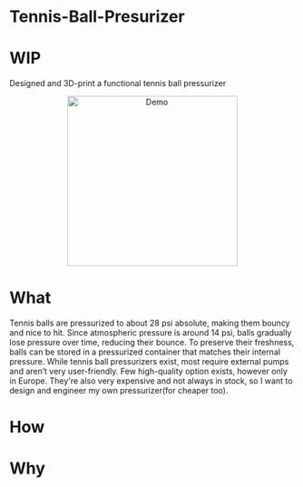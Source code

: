 # Tennis-Ball-Presurizer

# WIP

Designed and 3D-print a functional tennis ball pressurizer

<p align="center">
  <img src="images/your_animation.gif" alt="Demo" width="300">
</p>

# What

Tennis balls are pressurized to about 28 psi absolute, making them bouncy and nice to hit. Since atmospheric pressure is around 14 psi, balls gradually lose pressure over time, reducing their bounce. To preserve their freshness, balls can be stored in a pressurized container that matches their internal pressure. While tennis ball pressurizers exist, most require external pumps and aren’t very user-friendly. Few high-quality option exists, however only in Europe. They're also very expensive and not always in stock, so I want to design and engineer my own pressurizer(for cheaper too).

# How



# Why
